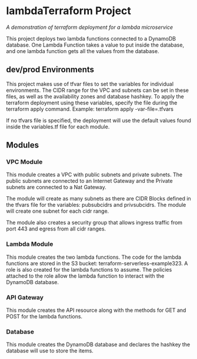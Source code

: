 # lambdaTerraform Project
 _A demonstration of terraform deployment for a lambda microservice_ 


This project deploys two lambda functions connected to a DynamoDB database.
One Lambda Function takes a value to put inside the database, and one lambda function gets all the values from the database.

## dev/prod Environments

This project makes use of tfvar files to set the variables for individual environments. The CIDR range for the VPC and subnets can be set in these files, as well as the availability zones and database hashkey. 
To apply the terraform deployment using these variables, specify the file during the terraform apply command.
Example: terraform apply -var-file=<name>.tfvars
 
If no tfvars file is specified, the deployment will use the default values found inside the variables.tf file for each module. 

## Modules

### VPC Module
This module creates a VPC with public subnets and private subnets. The public subnets are connected to an Internet Gateway and the Private subnets are connected to a Nat Gateway. 

The module will create as many subnets as there are CIDR Blocks defined in the tfvars file for the variables: pubsubcidrs and privsubcidrs. The module will create one subnet for each cidr range. 

The module also creates a security group that allows ingress traffic from port 443 and egress from all cidr ranges. 

### Lambda Module
This module creates the two lambda functions. The code for the lambda functions are stored in the S3 bucket: terraform-serverless-example323.
A role is also created for the lambda functions to assume. The policies attached to the role allow the lambda function to interact with the DynamoDB database.

### API Gateway
This module creates the API resource along with the methods for GET and POST for the lambda functions. 

### Database
This module creates the DynamoDB database and declares the hashkey the database will use to store the items.
